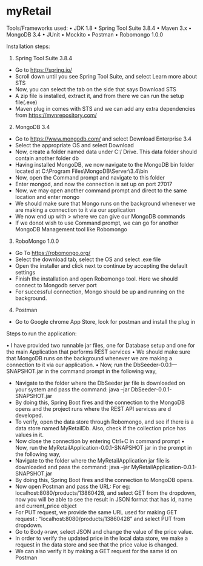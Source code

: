 # myRetail
Tools/Frameworks used:
•	JDK 1.8
•	Spring Tool Suite 3.8.4
•	Maven 3.x
•	MongoDB 3.4
•	JUnit
•	Mockito
•	Postman
•	Robomongo 1.0.0

Installation steps:

1.	Spring Tool Suite 3.8.4
-	Go to https://spring.io/
-	Scroll down until you see Spring Tool Suite, and select Learn more about STS
-	Now, you can select the tab on the side that says Download STS
-	A zip file is installed, extract it, and from there we can run the setup file(.exe)
-	Maven plug in comes with STS and we can add any extra dependencies from https://mvnrepository.com/

2.	MongoDB 3.4
-	Go to https://www.mongodb.com/ and select Download Enterprise 3.4
-	Select the appropriate OS and select Download
-	Now, create a folder named data under C:/ Drive. This data folder should contain another folder db
-	Having installed MongoDB, we now navigate to the MongoDB bin folder located at C:\Program Files\MongoDB\Server\3.4\bin
-	Now, open the Command prompt and navigate to this folder
-	Enter mongod, and now the connection is set up on port 27017
-	Now, we may open another command prompt and direct to the same location and enter mongo
-	We should make sure that Mongo runs on the background whenever we are making a connection to it via our application
-	We now end up with > where we can give our MongoDB commands
-	If we donot wish to use Command prompt, we can go for another MongoDB Management tool like Robomongo
3.	RoboMongo 1.0.0
-	Go To https://robomongo.org/
-	Select the download tab, select the OS and select .exe file
-	Open the installer and click next to continue by accepting the default settings
-	Finish the installation and open Robomongo tool. Here we should connect to Mongodb server port
-	For successful connection, Mongo should be up and running on the background.

4.	Postman
-	Go to Google chrome App Store, look for postman and install the plug in


Steps to run the application:

•	I have provided two runnable jar files, one for Database setup and one for the main Application that performs REST services
•	We should make sure that MongoDB runs on the background whenever we are making a connection to it via our application.
•	Now, run the DbSeeder-0.0.1—SNAPSHOT.jar in the command prompt in the following way,
  -	Navigate to the folder where the DbSeeder jar file is downloaded on your system and pass the command:
  java –jar DbSeeder-0.0.1-SNAPSHOT.jar
  -	By doing this, Spring Boot fires and the connection to the MongoDB opens and the project runs where the REST API services are d       developed.
  -	To verify, open the data store through Robomongo, and see if there is a data store named MyRetailDb. Also, check if the collection      price has values in it.
  -	Now close the connection by entering Ctrl+C in command prompt
•	Now, run the MyRetailApplication-0.0.1-SNAPSHOT jar in the prompt in the following way,
  -	Navigate to the folder where the MyRetailApplication jar file is downloaded and pass the command:
  java –jar MyRetailApplication-0.0.1-SNAPSHOT.jar
  -	By doing this,  Spring Boot fires and the connection to MongoDB opens.
  -	Now open Postman and pass the URL: For eg: localhost:8080/products/13860428, and select GET from the dropdown, now you will be able   to see the result in JSON format that has id, name and current_price object
  -	For PUT request, we provide the same URL used for making GET request : “localhost:8080/products/13860428” and select PUT from         dropdown.
  -	Go to Body->raw, select JSON and change the value of the price value.
  -	In order to verify the updated price in the local data store, we make a request in the data store and see that the price value is     changed.
  -	We can also verify it by making a GET request for the same id on Postman


